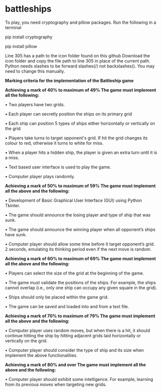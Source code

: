 # battleships

To play, you need cryptography and pillow packages.
Run the following in a terminal

pip install cryptography
<p>
pip install pillow

Line 305 has a path to the icon folder found on this github
Download the icon folder and copy the file path to line 305 in place of the current path.
Python needs slashes to be forward slashes(/) not backslashes(\). You may need to change this manually.
<p>
<B>Marking criteria for the implementation of the Battleship game</B>

<B>Achieving a mark of 40% to maximum of 49%
The game must implement all the following:</B>

  • Two players have two grids.
  
  • Each player can secretly position the ships on its primary grid

   • Each ship can position 5 types of ships either horizontally or vertically on the grid

  • Players take turns to target opponent's grid. If hit the grid changes its colour to red,
  otherwise it turns to white for miss.

  • When a player hits a hidden ship, the player is given an extra turn until it is a miss.

  • Text based user interface is used to play the game.

  • Computer player plays randomly.

<B>Achieving a mark of 50% to maximum of 59%
The game must implement all the above and the following:</B>

  • Development of Basic Graphical User Interface (GUI) using Python Tkinter.

  • The game should announce the losing player and type of ship that was sunk.

  • The game should announce the winning player when all opponent’s ships have sunk.

  • Computer player should allow some time before it target opponent’s grid. 2 seconds,
  emulating its thinking period even if the next move is random.

<B>Achieving a mark of 60% to maximum of 69%
The game must implement all the above and the following:</B>

  • Players can select the size of the grid at the beginning of the game.

  • The game must validate the positions of the ships. For example, the ships cannot overlap
  (i.e., only one ship can occupy any given square in the grid).

  • Ships should only be placed within the game grid.

  • The game can be saved and loaded into and from a text file.

<B>Achieving a mark of 70% to maximum of 79%
The game must implement all the above and the following:</B>

  • Computer player uses random moves, but when there is a hit, it should continue hitting the
  ship by hitting adjacent grids laid horizontally or vertically on the grid.

  • Computer player should consider the type of ship and its size when implement the above
  functionalities.

<B>Achieving a mark of 80% and over
The game must implement all the above and the following:</B>

  • Computer player should exhibit some intelligence. For example, learning from its previous
  moves when targeting new grids.

